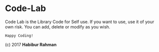# Code-Lab
Code Lab is the Library Code for Self use. If you want to use, use it of your own risk. You can add, delete or modify as you wish.

```
Happy Coding!
```

(c) 2017 **Habibur Rahman**
